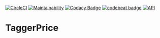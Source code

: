 [![CircleCI](https://circleci.com/gh/SmashKs/TaggerPrice.svg?style=svg)](https://circleci.com/gh/SmashKs/TaggerPrice)
[![Maintainability](https://api.codeclimate.com/v1/badges/e7a407d40642153f35a7/maintainability)](https://codeclimate.com/github/SmashKs/TaggerPrice/maintainability)
[![Codacy Badge](https://api.codacy.com/project/badge/Grade/b7b05a22a1d74416a782c02f61138a2f)](https://app.codacy.com/gh/SmashKs/TaggerPrice?utm_source=github.com&utm_medium=referral&utm_content=SmashKs/TaggerPrice&utm_campaign=Badge_Grade_Dashboard)
[![codebeat badge](https://codebeat.co/badges/7c8fe7c5-338c-4eb2-bc41-3576624ebfd4)](https://codebeat.co/projects/github-com-smashks-taggerprice-master)
[![API](https://img.shields.io/badge/API-25%2B-brightgreen.svg)](https://android-arsenal.com/api?level=25)

# TaggerPrice
